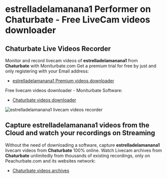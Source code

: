 # estrelladelamanana1 Performer on Chaturbate - Free LiveCam videos downloader

## Chaturbate Live Videos Recorder

Monitor and record livecam videos of **estrelladelamanana1** from **Chaturbate** with Moniturbate.com
Get a premium trial for free by just and only registering with your Email address:
* [estrelladelamanana1 Premium videos downloader](https://moniturbate.com/request-demo-licence-key.html)

Free livecam videos downloader - Moniturbate Software:
* [Chaturbate videos downloader](https://moniturbate.com/moniturbate-download-software.html)

![estrelladelamanana1 livecam videos recorder](https://peachurnet.com/templates/moniturbate-software.png)


## Capture estrelladelamanana1 videos from the Cloud and watch your recordings on Streaming

Without the need of downloading a software, capture **estrelladelamanana1** livecam videos from **Chaturbate** 100% online.
Watch Livecam archives from **Chaturbate** unlimitedly from thousands of existing recordings, only on Peachurbate.com and its websites network:
* [Chaturbate videos archives](https://peachurnet.com/)